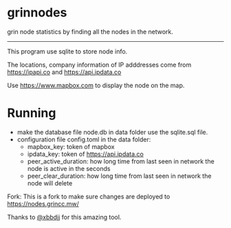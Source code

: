 # grinnodes
grin node statistics by finding all the nodes in the network.

---

This program use sqlite to store node info.

The locations, company information of IP adddresses come from  <https://ipapi.co> and <https://api.ipdata.co>

Use <https://www.mapbox.com> to display the node on the map.

# Running
* make the database file node.db in data folder use the sqlite.sql file.
* configuration file config.toml in the data folder:
    * mapbox_key:  token of mapbox
    * ipdata_key:  token of https://api.ipdata.co 
    * peer_active_duration: how long time from last seen in network the node is active in the seconds
    * peer_clear_duration: how long time from last seen in network the node will delete
    
Fork: This is a fork to make sure changes are deployed to https://nodes.grincc.mw/

Thanks to [@xbbdjj](https://github.com/xbbdjj) for this amazing tool.
